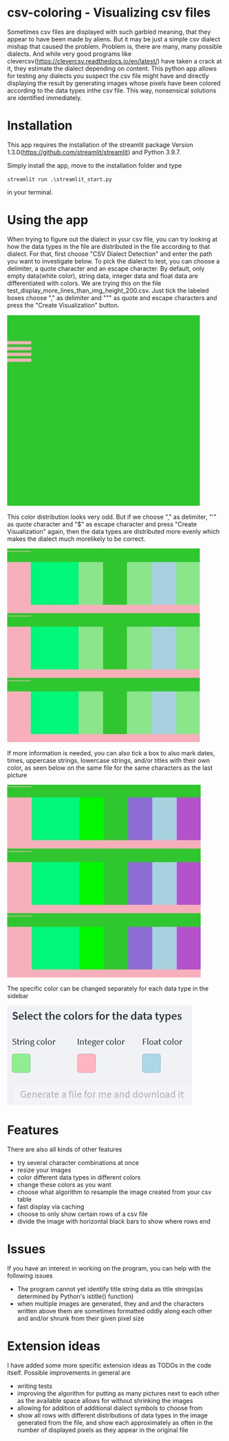 # csv-coloring - Visualizing csv files

Sometimes csv files are displayed with such garbled meaning, that they appear to have been made by aliens. But it may be just a simple csv  dialect mishap that caused the problem. Problem is, there are many, many possible dialects. And while very good programs like clevercsv(https://clevercsv.readthedocs.io/en/latest/) have taken a crack at it, they estimate the dialect depending on content. This python app allows for testing any dialects you suspect the csv file might have and directly displaying the result by generating images whose pixels have been colored according to the data types inthe csv file. This way, nonsensical solutions are identified immediately.

# Installation


This app requires the installation of the streamlit package Version 1.3.0(https://github.com/streamlit/streamlit) and Python 3.9.7.

Simply install the app, move to the installation folder and type 

`streamlit run .\streamlit_start.py`

in your terminal.

# Using the app

When trying to figure out the dialect in your csv file, you can try looking at how the data types in the file are distributed in the file according to that dialect. For that, first choose "CSV Dialect Detection" and enter the path you want to investigate below. To pick the dialect to test, you can choose a delimiter, a quote character and an escape character. By default, only empty data(white color), string data, integer data and float data are differentiated with colors. We are trying this on the file test_display_more_lines_than_img_height_200.csv. Just tick the labeled boxes choose "," as delimiter and """ as quote and escape characters and press the "Create Visualization" button.

![](https://github.com/HPI-Information-Systems/csv-coloring/blob/main/images/wrong_coloring.PNG)

This color distribution looks very odd. But if we choose "," as delimiter, "'" as quote character and "$" as escape character and press "Create Visualization" again, then the data types are distributed more evenly which makes the dialect much morelikely to be correct.

![](https://github.com/HPI-Information-Systems/csv-coloring/blob/main/images/correct_weird_coloring.PNG)

If more information is needed, you can also tick a box to also mark dates, times, uppercase strings, lowercase strings, and/or  titles with their own color, as seen below on the same file for the same characters as the last picture

![](https://github.com/HPI-Information-Systems/csv-coloring/blob/main/images/good_coloration_more_colors.PNG)

The specific color can be changed separately for each data type in the sidebar

![](https://github.com/HPI-Information-Systems/csv-coloring/blob/main/images/Unbenannt.PNG)

# Features
There are also all kinds of other  features

- try several character combinations at once
- resize your images
- color different data types in different colors
- change these colors as you want
- choose what algorithm to resample the image created from your csv table
- fast display via caching
- choose to only show certain rows of a csv file
- divide the image with horizontal black bars to show where rows end

# Issues
If you have an interest in working on the program, you can help with the following issues

- The program cannot yet identify title string data as title strings(as determined by Python's istitle() function)
- when multiple images are generated, they and and the characters written above them are sometimes formatted oddly along each other and and/or shrunk from  their given pixel size

# Extension ideas
I have added some more specific extension ideas as TODOs in the code itself. Possible improvements in general are

- writing tests
- improving the algorithm for putting as many pictures next to each other as the available space allows for without shrinking the images
- allowing for addition of additional dialect symbols to choose from 
- show all rows with different distributions of data types in the image generated from the file, and show each approximately as often in the number of displayed pixels as they appear in the original file


